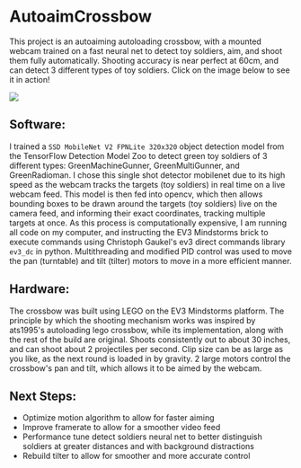 # AutoaimCrossbow

This project is an autoaiming autoloading crossbow, with a mounted webcam trained on a fast neural net to detect toy soldiers, aim, and shoot them fully automatically. Shooting accuracy is near perfect at 60cm, and can detect 3 different types of toy soldiers. Click on the image below to see it in action!

<a href="https://youtu.be/BRknQZD5vVs" target="_blank"><img src="https://img.youtube.com/vi/BRknQZD5vVs/0.jpg"></a>

## Software:
I trained a `SSD MobileNet V2 FPNLite 320x320` object detection model from the TensorFlow Detection Model Zoo to detect green toy soldiers of 3 different types: GreenMachineGunner, GreenMultiGunner, and GreenRadioman. I chose this single shot detector mobilenet due to its high speed as the webcam tracks the targets (toy soldiers) in real time on a live webcam feed. This model is then fed into opencv, which then allows bounding boxes to be drawn around the targets (toy soldiers) live on the camera feed, and informing their exact coordinates, tracking multiple targets at once. As this process is computationally expensive, I am running all code on my computer, and instructing the EV3 Mindstorms brick to execute commands using Christoph Gaukel's ev3 direct commands library `ev3_dc` in python. Multithreading and modified PID control was used to move the pan (turntable) and tilt (tilter) motors to move in a more efficient manner.

## Hardware:
The crossbow was built using LEGO on the EV3 Mindstorms platform. The principle by which the shooting mechanism works was inspired by ats1995's autoloading lego crossbow, while its implementation, along with the rest of the build are original. Shoots consistently out to about 30 inches, and can shoot about 2 projectiles per second. Clip size can be as large as you like, as the next round is loaded in by gravity. 2 large motors control the crossbow's pan and tilt, which allows it to be aimed by the webcam.

## Next Steps:
* Optimize motion algorithm to allow for faster aiming
* Improve framerate to allow for a smoother video feed
* Performance tune detect soldiers neural net to better distinguish soldiers at greater distances and with background distractions
* Rebuild tilter to allow for smoother and more accurate control

